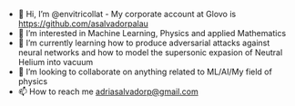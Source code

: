 - 👋 Hi, I’m @envitricollat - My corporate account at Glovo is https://github.com/asalvadorpalau
- 👀 I’m interested in Machine Learning, Physics and applied Mathematics
- 🌱 I’m currently learning how to produce adversarial attacks against neural networks and how to model the supersonic expasion of Neutral Helium into vacuum
- 💞️ I’m looking to collaborate on anything related to ML/AI/My field of physics
- 📫 How to reach me adriasalvadorp@gmail.com

<!---
envitricollat/envitricollat is a ✨ special ✨ repository because its `README.md` (this file) appears on your GitHub profile.
You can click the Preview link to take a look at your changes.
--->
